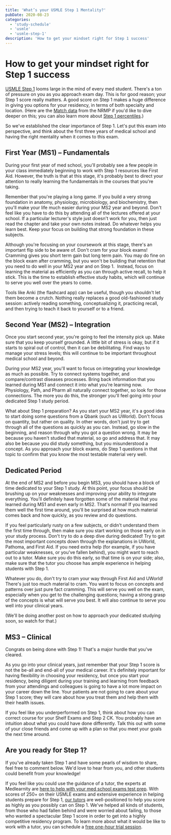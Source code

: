 ```yaml
---
title: 'What’s your USMLE Step 1 Mentality?'
pubDate: 2020-08-23
categories:
  - 'study-schedule'
  - 'usmle'
  - 'usmle-step-1'
description: 'How to get your mindset right for Step 1 success'
---
```


# How to get your mindset right for Step 1 success

[USMLE Step 1](https://www.medlearnity.com/usmle-tutoring-step-1/) looms large in the mind of every med student. There's a ton of pressure on you as you approach exam day. This is for good reason; your Step 1 score really matters. A good score on Step 1 makes a huge difference in giving you options for your residency, in terms of both specialty and location. (Here are the [Match data](https://www.nrmp.org//images/wp/2021/08/Charting-Outcomes-in-the-Match-2020_MD-Senior_final.pdf) from the NRMP if you'd like to dive deeper on this; you can also learn more about [Step 1 percentiles](https://www.medlearnity.com/usmle-step-1-percentiles/).)

So we've established the clear importance of Step 1. Let's put this exam into perspective, and think about the first three years of medical school and having the right mentality when it comes to this exam.

## First Year (MS1) – Fundamentals

During your first year of med school, you'll probably see a few people in your class immediately beginning to work with Step 1 resources like First Aid. However, the truth is that at this stage, it's probably best to direct your attention to really learning the fundamentals in the courses that you're taking.

Remember that you're playing a long game. If you build a very strong foundation in anatomy, physiology, microbiology, and biochemistry, then you'll make your life much easier during your MS2 year and beyond. Don't feel like you have to do this by attending all of the lectures offered at your school. If a particular lecturer's style just doesn't work for you, then just read the chapter and take your own notes instead. Do whatever helps you learn best. Keep your focus on building that strong foundation in these subjects.

Although you're focusing on your coursework at this stage, there's an important flip side to be aware of. Don't cram for your block exams! Cramming gives you short term gain but long term pain. You may do fine on the block exam after cramming, but you won't be building that retention that you need to do well in your MS2 year and on Step 1.  Instead, focus on learning the material as efficiently as you can through active recall, to help it stick. This is the time to establish effective study habits, which will continue to serve you well over the years to come.

Tools like Anki (the flashcard app) can be useful, though you shouldn't let them become a crutch. Nothing really replaces a good old-fashioned study session: actively reading something, conceptualizing it, practicing recall, and then trying to teach it back to yourself or to a friend.

## Second Year (MS2) – Integration

Once you start second year, you're going to feel the intensity pick up. Make sure that you keep yourself grounded. A little bit of stress is okay, but if it starts to spiral out of control, then it can be debilitating. Find ways to manage your stress levels; this will continue to be important throughout medical school and beyond.

During your MS2 year, you'll want to focus on integrating your knowledge as much as possible. Try to connect systems together, and compare/contrast diseases processes. Bring back information that you learned during MS1 and connect it into what you're learning now. Physiology, Path, and Pharm all naturally connect together, so look for those connections. The more you do this, the stronger you'll feel going into your dedicated Step 1 study period.

What about Step 1 preparation? As you start your MS2 year, it's a good idea to start doing some questions from a Qbank (such as UWorld). Don't focus on quantity, but rather on quality. In other words, don't just try to get through all of the questions as quickly as you can. Instead, go slow in the beginning, and reason through why you got a question wrong. It may be because you haven't studied that material, so go and address that. It may also be because you did study something, but you misunderstood a concept. As you approach your block exams, do Step 1 questions in that topic to confirm that you know the most testable material very well.

## Dedicated Period

At the end of MS2 and before you begin MS3, you should have a block of time dedicated to your Step 1 study. At this point, your focus should be brushing up on your weaknesses and improving your ability to integrate everything. You'll definitely have forgotten some of the material that you learned during MS1 and even early in MS2. That's normal! If you learned them well the first time around, you'll be surprised at how much material comes back and how quickly, as you review and do questions.

If you feel particularly rusty on a few subjects, or didn't understand them the first time through, then make sure you start working on those early on in your study process. Don't try to do a deep dive during dedicated! Try to get the most important concepts down through the explanations in UWorld, Pathoma, and First Aid. If you need extra help (for example, if you have particular weaknesses, or you've fallen behind), you might want to reach out to a tutor. Make sure you do this early, so that time is on your side; also, make sure that the tutor you choose has ample experience in helping students with Step 1.

Whatever you do, don't try to cram your way through First Aid and UWorld! There's just too much material to cram. You want to focus on concepts and patterns over just pure fact cramming. This will serve you well on the exam, especially when you get to the challenging questions; having a strong grasp of the concepts is what will serve you best. It will also continue to serve you well into your clinical years.

(We'll be doing another post on how to approach your dedicated studying soon, so watch for that.)

## MS3 – Clinical

Congrats on being done with Step 1! That's a major hurdle that you've cleared.

As you go into your clinical years, just remember that your Step 1 score is not the be-all and end-all of your medical career. It's definitely important for having flexibility in choosing your residency, but once you start your residency, being diligent during your training and learning from feedback from your attendings and colleagues is going to have a lot more impact on your career down the line. Your patients are not going to care about your Step 1 score; they will care about how you treat them and help them with their health issues.

If you feel like you underperformed on Step 1, think about how you can correct course for your Shelf Exams and Step 2 CK. You probably have an intuition about what you could have done differently. Talk this out with some of your close friends and come up with a plan so that you meet your goals the next time around.

## Are you ready for Step 1?

If you've already taken Step 1 and have some pearls of wisdom to share, feel free to comment below. We'd love to hear from you, and other students could benefit from your knowledge!

If you feel like you could use the guidance of a tutor, the experts at Medlearnity are [here to help with your med school exams test prep](https://www.medlearnity.com/our-services/). With scores of 250+ on their USMLE exams and extensive experience in helping students prepare for Step 1, [our tutors](https://www.medlearnity.com/our-tutors/) are well-positioned to help you score as highly as you possibly can on Step 1. We've helped all kinds of students, from those who had fallen behind and were worried about failing, to those who wanted a spectacular Step 1 score in order to get into a highly competitive residency program. To learn more about what it would be like to work with a tutor, you can schedule a [free one-hour trial session](https://www.medlearnity.com/start-here/).
